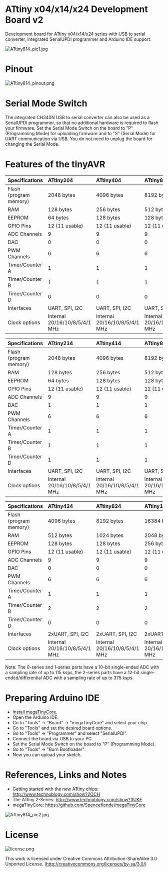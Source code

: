 # ATtiny x04/x14/x24 Development Board v2
Development board for ATtiny x04/x14/x24 series with USB to serial converter, integrated SerialUPDI programmer and Arduino IDE support.

![ATtiny814_pic1.jpg](https://raw.githubusercontent.com/wagiminator/AVR-Development-Boards/master/ATtiny814_DevBoard_v2/ATtiny814_DevBoard_v2_pic1.jpg)

# Pinout
![ATtiny814_pinout.png](https://raw.githubusercontent.com/wagiminator/AVR-Development-Boards/master/ATtiny814_DevBoard_v2/ATtiny814_DevBoard_v2_pinout.png)

# Serial Mode Switch
The integrated CH340N USB to serial converter can also be used as a SerialUPDI programmer, so that no additional hardware is required to flash your firmware. Set the Serial Mode Switch on the board to "P" (Programming Mode) for uploading firmware and to "S" (Serial Mode) for UART communication via USB. You do not need to unplug the board for changing the Serial Mode.

# Features of the tinyAVR

 Specifications |  ATtiny204|  ATtiny404  |  ATtiny804  |    ATtiny1604
:------------ | :------------- | :------------- | :------------- | :-------------
Flash (program memory)   | 2048 bytes | 4096 bytes | 8192 bytes | 16384 bytes
RAM  | 128 bytes | 256 bytes | 512 bytes | 1024 bytes
EEPROM | 64 bytes | 128 bytes | 128 bytes | 256 bytes
GPIO Pins | 12 (11 usable) | 12 (11 usable) | 12 (11 usable) | 12 (11 usable)
ADC Channels | 9 | 9 | 9 | 9
DAC | 0 | 0 | 0 | 0
PWM Channels | 6 | 6 | 6 | 6
Timer/Counter A | 1 | 1 | 1 | 1
Timer/Counter B| 1 | 1 | 1 | 1
Timer/Counter D | 0 | 0 | 0 | 0
Interfaces | UART, SPI, I2C | UART, SPI, I2C | UART, SPI, I2C | UART, SPI, I2C
Clock options | Internal 20/16/10/8/5/4/1 MHz | Internal 20/16/10/8/5/4/1 MHz | Internal 20/16/10/8/5/4/1 MHz | Internal 20/16/10/8/5/4/1 MHz

 Specifications |  ATtiny214|  ATtiny414  |  ATtiny814  |    ATtiny1614
:------------ | :------------- | :------------- | :------------- | :-------------
Flash (program memory)   | 2048 bytes | 4096 bytes | 8192 bytes | 16384 bytes
RAM  | 128 bytes | 256 bytes | 512 bytes | 2048 bytes
EEPROM | 64 bytes | 128 bytes | 128 bytes | 256 bytes
GPIO Pins | 12 (11 usable) | 12 (11 usable) | 12 (11 usable) | 12 (11 usable)
ADC Channels | 9 | 9 | 9 | 14
DAC | 1 | 1 | 1 | 3
PWM Channels | 6 | 6 | 6 | 6
Timer/Counter A | 1 | 1 | 1 | 1
Timer/Counter B | 1 | 1 | 1 | 2
Timer/Counter D | 1 | 1 | 1 | 1
Interfaces | UART, SPI, I2C | UART, SPI, I2C | UART, SPI, I2C | UART, SPI, I2C
Clock options | Internal 20/16/10/8/5/4/1 MHz | Internal 20/16/10/8/5/4/1 MHz | Internal 20/16/10/8/5/4/1 MHz | Internal 20/16/10/8/5/4/1 MHz

 Specifications | ATtiny424 | ATtiny824 | ATtiny1624 | ATtiny3224
:------------ | :------------- | :------------- | :------------- | :-------------
Flash (program memory)   | 4096 bytes | 8192 bytes | 16384 bytes | 32768 bytes
RAM  | 512 bytes | 1024 bytes | 2048 bytes | 3072 bytes
EEPROM | 128 bytes | 128 bytes | 256 bytes | 256 bytes
GPIO Pins | 12 (11 usable) | 12 (11 usable) | 12 (11 usable) | 12 (11 usable)
ADC Channels | 9 | 9 | 9 | 9
DAC | 0 | 0 | 0 | 0
PWM Channels | 6 | 6 | 6 | 6
Timer/Counter A | 1 | 1 | 1 | 1
Timer/Counter B | 2 | 2 | 2 | 2
Timer/Counter D | 0 | 0 | 0 | 0
Interfaces | 2xUART, SPI, I2C | 2xUART, SPI, I2C | 2xUART, SPI, I2C | 2xUART, SPI, I2C
Clock options | Internal 20/16/10/8/5/4/1 MHz | Internal 20/16/10/8/5/4/1 MHz | Internal 20/16/10/8/5/4/1 MHz | Internal 20/16/10/8/5/4/1 MHz

Note: The 0-series and 1-series parts have a 10-bit single-ended ADC with a sampling rate of up to 115 ksps, the 2-series parts have a 12-bit single-ended/differential ADC with a sampling rate of up to 375 ksps.

# Preparing Arduino IDE
- [Install megaTinyCore](https://github.com/SpenceKonde/megaTinyCore/blob/master/Installation.md).
- Open the Arduino IDE.
- Go to "Tools" -> "Board" -> "megaTinyCore" and select your chip.
- Go to "Tools" and set the desired board options.
- Go to "Tools" -> "Programmer" and select "SerialUPDI".
- Connect the board via USB to your PC.
- Set the Serial Mode Switch on the board to "P" (Programming Mode).
- Go to "Tools" -> "Burn Bootloader".
- Now you can upload your sketch.

# References, Links and Notes
- Getting started with the new ATtiny chips: http://www.technoblogy.com/show?2OCH
- The ATtiny 2-Series: http://www.technoblogy.com/show?3UKF
- megaTinyCore: https://github.com/SpenceKonde/megaTinyCore

![ATtiny814_pic2.jpg](https://raw.githubusercontent.com/wagiminator/AVR-Development-Boards/master/ATtiny814_DevBoard_v2/ATtiny814_DevBoard_v2_pic2.jpg)

# License

![license.png](https://i.creativecommons.org/l/by-sa/3.0/88x31.png)

This work is licensed under Creative Commons Attribution-ShareAlike 3.0 Unported License. 
(http://creativecommons.org/licenses/by-sa/3.0/)
